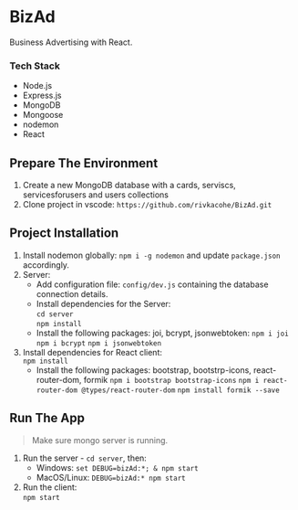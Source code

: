 # BizAd

Business Advertising with React.

### Tech Stack
* Node.js
* Express.js
* MongoDB
* Mongoose
* nodemon
* React


## Prepare The Environment
1. Create a new MongoDB database with a cards, serviscs, servicesforusers and users collections
2. Clone project in vscode: `https://github.com/rivkacohe/BizAd.git`

## Project Installation
1. Install nodemon globally: `npm i -g nodemon` and update `package.json` accordingly.
2. Server:
    * Add configuration file: `config/dev.js` containing the database connection details.
    * Install dependencies for the Server:  
    `cd server`  
    `npm install`
    * Install the following packages: joi, bcrypt, jsonwebtoken:
    `npm i joi`
    `npm i bcrypt`
    `npm i jsonwebtoken`
3. Install dependencies for React client:  
    `npm install`
    * Install the following packages: bootstrap, bootstrp-icons, react-router-dom, formik 
    `npm i bootstrap bootstrap-icons`
    `npm i react-router-dom @types/react-router-dom`
    `npm install formik --save`

## Run The App
> Make sure mongo server is running.

1. Run the server - `cd server`, then:
    * Windows: `set DEBUG=bizAd:*; & npm start`
    * MacOS/Linux: `DEBUG=bizAd:* npm start`
2. Run the client:  
`npm start`
